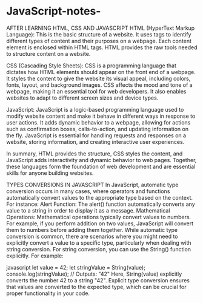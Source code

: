 # JavaScript-notes-

AFTER LEARNING HTML, CSS AND JAVASCRIPT 
HTML (HyperText Markup Language): This is the basic structure of a website. It uses tags to identify different types of content and their purposes on a webpage.
Each content element is enclosed within HTML tags. HTML provides the raw tools needed to structure content on a website.

CSS (Cascading Style Sheets): CSS is a programming language that dictates how HTML elements should appear on the front end of a webpage.
It styles the content to give the website its visual appeal, including colors, fonts, layout, and background images. CSS affects the mood and tone of a webpage,
making it an essential tool for web developers. It also enables websites to adapt to different screen sizes and device types.

JavaScript: JavaScript is a logic-based programming language used to modify website content and make it behave in different ways in response to user actions.
It adds dynamic behavior to a webpage, allowing for actions such as confirmation boxes, calls-to-action, and updating information on the fly.
JavaScript is essential for handling requests and responses on a website, storing information, and creating interactive user experiences.

In summary, HTML provides the structure, CSS styles the content, and JavaScript adds interactivity and dynamic behavior to web pages.
Together, these languages form the foundation of web development and are essential skills for anyone building websites.



TYPES CONVERSIONS IN JAVASCRIPT 
 In JavaScript, automatic type conversion occurs in many cases, where operators and functions automatically convert values to the appropriate type based on the context. For instance:
Alert Function: The alert() function automatically converts any value to a string in order to display it as a message.
Mathematical Operations: Mathematical operations typically convert values to numbers. 
For example, if you perform addition on two values, JavaScript will convert them to numbers before adding them together.
While automatic type conversion is common, there are scenarios where you might need to explicitly convert a value to a specific type, particularly when dealing with string conversion.
For string conversion, you can use the String() function explicitly. For example:

javascript
let value = 42;
let stringValue = String(value);
console.log(stringValue); // Outputs: "42"
Here, String(value) explicitly converts the number 42 to a string "42".
Explicit type conversion ensures that values are converted to the expected type, which can be crucial for proper functionality in your code.







